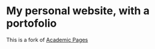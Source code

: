 
# My personal website, with a portofolio
This is a fork of [Academic Pages](https://academicpages.github.io/)
